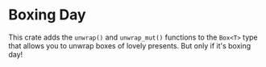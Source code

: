 # Boxing Day

This crate adds the `unwrap()` and `unwrap_mut()` functions to the `Box<T>` type that allows you to unwrap boxes of lovely presents. But only if it's boxing day!